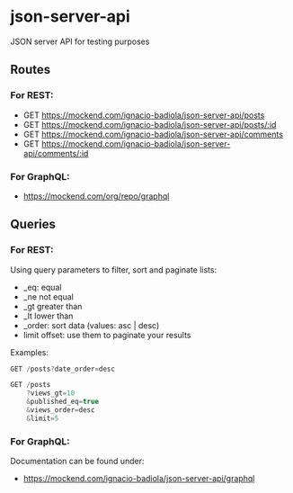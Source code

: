 # json-server-api
JSON server API for testing purposes

## Routes
### For REST:

- GET https://mockend.com/ignacio-badiola/json-server-api/posts
- GET https://mockend.com/ignacio-badiola/json-server-api/posts/:id
- GET https://mockend.com/ignacio-badiola/json-server-api/comments
- GET https://mockend.com/ignacio-badiola/json-server-api/comments/:id

### For GraphQL:
- https://mockend.com/org/repo/graphql
  
## Queries

### For REST:

Using query parameters to filter, sort and paginate lists:

- _eq: equal 
- _ne not equal
- _gt greater than
- _lt lower than
- _order: sort data (values: asc | desc)
- limit offset: use them to paginate your results

Examples: 
```js
GET /posts?date_order=desc
```

```js
GET /posts
    ?views_gt=10
    &published_eq=true
    &views_order=desc
    &limit=5
```

### For GraphQL:
Documentation can be found under:
- https://mockend.com/ignacio-badiola/json-server-api/graphql
